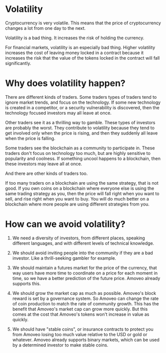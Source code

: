 Volatility
============

Cryptocurrency is very volatile. This means that the price of cryptocurrency changes a lot from one day to the next.

Volatility is a bad thing. It increases the risk of holding the currency.

For financial markets, volatility is an especially bad thing. Higher volatility increases the cost of leaving money locked in a contract because it increases the risk that the value of the tokens locked in the contract will fall significantly.

Why does volatility happen?
=============

There are different kinds of traders. Some traders types of traders tend to ignore market trends, and focus on the technology.
If some new technology is created in a competitor, or a security vulnerability is discovered, then the technology focused investors may all leave at once.

Other traders see it as a thrilling way to gamble. These types of investors are probably the worst. They contribute to volatility because they tend to get involved only when the price is rising, and then they suddenly all leave when the price is falling.

Some traders see the blockchain as a community to participate in. These traders don't focus on technology too much, but are highly sensitive to popularity and coolness.
If something uncool happens to a blockchain, then these investors may leave all at once.

And there are other kinds of traders too.

If too many traders on a blockchain are using the same strategy, that is not good.
If you own coins on a blockchain where everyone else is using the same trading strategy as you, then the price will fall right when you want to sell, and rise right when you want to buy.
You will do much better on a blockchain where more people are using different strategies from you.

How can we avoid volatility?
=======

1) We need a diversity of investors, from different places, speaking different languages, and with different levels of technical knowledge.

2) We should avoid inviting people into the community if they are a bad investor. Like a thrill-seeking gambler for example.

3) We should maintain a futures market for the price of the currency, that way users have more time to coordinate on a price for each moment in time, so we have a better prediction of the future price. Amoveo already supports this.

4) We should grow the market cap as much as possible. Amoveo's block reward is set by a governance system. So Amoveo can change the rate of coin production to match the rate of community growth. This has the benefit that Amoveo's market cap can grow more quickly. But this comes at the cost that Amoveo's tokens won't increase in value as quickly.

5) We should have "stable coins", or insurance contracts to protect you from Amoveo losing too much value relative to the USD or gold or whatever. Amoveo already supports binary markets, which can be used by a determined investor to make stable coins.